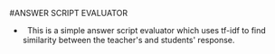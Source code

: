 #ANSWER SCRIPT EVALUATOR

 - &nbsp; This is a simple answer script evaluator which uses tf-idf to find similarity between the teacher's and students' response.
